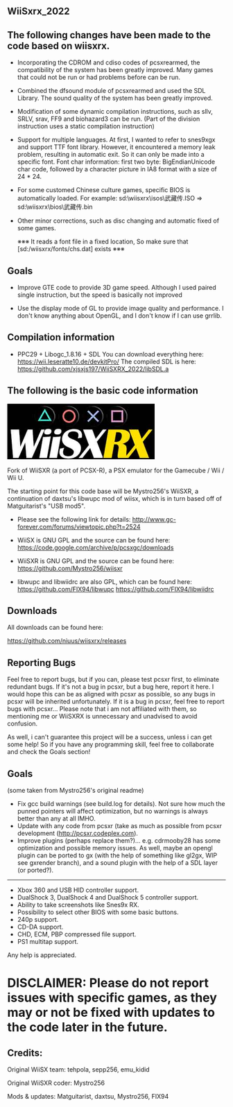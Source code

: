 ## WiiSxrx_2022

## The following changes have been made to the code based on wiisxrx.

* Incorporating the CDROM and cdiso codes of pcsxrearmed, the compatibility of the system has been greatly improved.
  Many games that could not be run or had problems before can be run.

* Combined the dfsound module of pcsxrearmed and used the SDL Library.
  The sound quality of the system has been greatly improved.

* Modification of some dynamic compilation instructions, such as sllv, SRLV, srav, FF9 and biohazard3 can be run.
  (Part of the division instruction uses a static compilation instruction)

* Support for multiple languages.
  At first, I wanted to refer to snes9xgx and support TTF font library.
  However, it encountered a memory leak problem, resulting in automatic exit.
  So it can only be made into a specific font.
  Font char information: first two byte: BigEndianUnicode char code, followed by a character picture in IA8 format with a size of 24 * 24.

* For some customed Chinese culture games, specific BIOS is automatically loaded.
  For example:  sd:\wiisxrx\isos\武藏传.ISO => sd:\wiisxrx\bios\武藏传.bin

* Other minor corrections, such as disc changing and automatic fixed of some games.

  ※※※ It reads a font file in a fixed location, So make sure that [sd:/wiisxrx/fonts/chs.dat] exists ※※※

## Goals

* Improve GTE code to provide 3D game speed.
  Although I used paired single instruction, but the speed is basically not improved

* Use the display mode of GL to provide image quality and performance.
  I don't know anything about OpenGL, and I don't know if I can use grrlib.

## Compilation information

* PPC29 + Libogc_1.8.16 + SDL
  You can download everything here: https://wii.leseratte10.de/devkitPro/
  The compiled SDL is here: https://github.com/xjsxjs197/WiiSXRX_2022/libSDL.a


## The following is the basic code information

![WiiSXRX logo](./logo.jpg)

Fork of WiiSXR (a port of PCSX-R), a PSX emulator for the Gamecube / Wii / Wii U.

The starting point for this code base will be Mystro256's WiiSXR, a continuation of
daxtsu's libwupc mod of wiisx, which is in turn based off of Matguitarist's "USB mod5".

* Please see the following link for details:
http://www.gc-forever.com/forums/viewtopic.php?t=2524

* WiiSX is GNU GPL and the source can be found here:
https://code.google.com/archive/p/pcsxgc/downloads

* WiiSXR is GNU GPL and the source can be found here:
https://github.com/Mystro256/wiisxr

* libwupc and libwiidrc are also GPL, which can be found here:
https://github.com/FIX94/libwupc
https://github.com/FIX94/libwiidrc


## Downloads

All downloads can be found here:

https://github.com/niuus/wiisxrx/releases

## Reporting Bugs

Feel free to report bugs, but if you can, please test pcsxr first, to eliminate redundant bugs. If it's not a bug in pcsxr, but a bug here, report it here. I would hope this can be as aligned with pcsxr as possible, so any bugs in pcsxr will be inherited unfortunately. If it is a bug in pcsxr, feel free to report bugs with pcsxr... Please note that i am not affiliated with them, so mentioning me or WiiSXRX is unnecessary and unadvised to avoid confusion.

As well, i can't guarantee this project will be a success, unless i can get some help! So if you have any programming skill, feel free to collaborate and check the Goals section!

## Goals
(some taken from Mystro256's original readme)

- Fix gcc build warnings (see build.log for details). Not sure how much the punned pointers will affect optimization, but no warnings is always better than any at all IMHO.
- Update with any code from pcsxr (take as much as possible from pcsxr development (http://pcsxr.codeplex.com).
- Improve plugins (perhaps replace them?)... e.g. cdrmooby28 has some optimization and possible memory issues. As well, maybe an opengl plugin can be ported to gx (with the help of something like gl2gx, WIP see gxrender branch), and a sound plugin with the help of a SDL layer (or ported?).
------------------------------------------
- Xbox 360 and USB HID controller support.
- DualShock 3, DualShock 4 and DualShock 5 controller support.
- Ability to take screenshots like Snes9x RX.
- Possibility to select other BIOS with some basic buttons.
- 240p support.
- CD-DA support.
- CHD, ECM, PBP compressed file support.
- PS1 multitap support.

Any help is appreciated.

# DISCLAIMER: Please do not report issues with specific games, as they may or not be fixed with updates to the code later in the future.

## Credits:
Original WiiSX team:
tehpola, sepp256, emu_kidid

Original WiiSXR coder:
Mystro256

Mods & updates:
Matguitarist, daxtsu, Mystro256, FIX94
